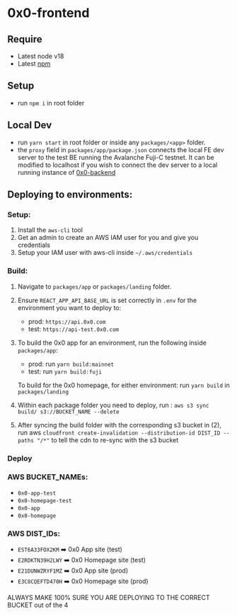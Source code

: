 # 0x0-frontend

## Require
- Latest node v18
- Latest [npm]([https://yarnpkg.com/getting-started/install](https://docs.npmjs.com/downloading-and-installing-node-js-and-npm))

## Setup
- run `npm i` in root folder

## Local Dev
- run `yarn start` in root folder or inside any `packages/<app>` folder.
- the `proxy` field in `packages/app/package.json` connects the local FE dev server to the test BE running the Avalanche Fuji-C testnet. It can be modified to localhost if you wish to connect the dev server to a local running instance of [0x0-backend](https://github.com/0x0dotcom/0x0-backend)

## Deploying to environments:

### Setup:
1) Install the `aws-cli` tool
2) Get an admin to create an AWS IAM user for you and give you credentials
2) Setup your IAM user with aws-cli inside `~/.aws/credentials`

### Build:
1) Navigate to `packages/app` or `packages/landing` folder.
2) Ensure `REACT_APP_API_BASE_URL` is set correctly in `.env` for the environment you want to deploy to:
    - prod: `https://api.0x0.com`
    - test: `https://api-test.0x0.com`

3) To build the 0x0 app for an environment, run the following inside `packages/app`:
    - prod: run `yarn build:mainnet`
    - test: run `yarn build:fuji`

    To build for the 0x0 homepage, for either environment: run `yarn build` in `packages/landing`

4) Within each package folder you need to deploy, run : `aws s3 sync build/ s3://BUCKET_NAME --delete`
5) After syncing the build folder with the corresponding s3 bucket in (2), run aws `cloudfront create-invalidation --distribution-id DIST_ID --paths "/*"` to tell the cdn to re-sync with the s3 bucket

### Deploy

### AWS BUCKET_NAMEs:

- `0x0-app-test`
- `0x0-homepage-test`
- `0x0-app`
- `0x0-homepage`

### AWS DIST_IDs:

- `EST6A33FOX2KM`   ➡️ 0x0 App site (test)
- `E2RDKTN39H2LWY`  ➡️ 0x0 Homepage site (test)
- `E21DUNWZRYF1MZ`  ➡️ 0x0 App site (prod)
- `E3C8CQEFTD470H`  ➡️ 0x0 Homepage site (prod)

ALWAYS MAKE 100% SURE YOU ARE DEPLOYING TO THE CORRECT BUCKET out of the 4
